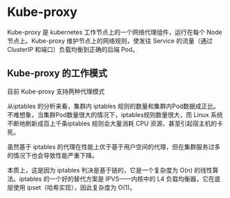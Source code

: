 # Kube-proxy

Kube-proxy 是 kubernetes 工作节点上的一个网络代理组件，运行在每个 Node 节点上。Kube-proxy 维护节点上的网络规则，使发往 Service 的流量（通过 ClusterIP 和端口）负载均衡到正确的后端 Pod。

## Kube-proxy 的工作模式

目前 Kube-proxy 支持两种代理模式


从iptables 的分析来看，集群内 iptables 规则的数量和集群内Pod数据成正比。 不难想象，当集群Pod数量很大的情况下，iptables规则数量很大，而 Linux 系统不断地刷新成百上千条iptables 规则会大量消耗 CPU 资源，甚至引起宿主机的卡死。

虽然基于 iptables 的代理在性能上优于基于用户空间的代理，但在集群服务过多的情况下也会导致性能严重下降。

本质上，这是因为 iptables 判决是基于链的，它是一个复杂度为 O(n) 的线性算法。iptables 的一个好的替代方案是 IPVS——内核中的 L4 负载均衡器，它在底层使用 ipset（哈希实现），因此复杂度为 O(1)。
